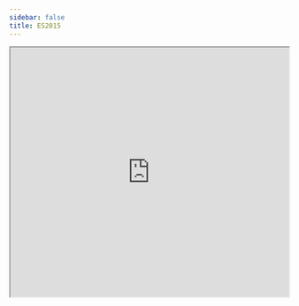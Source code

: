 ```yaml
---
sidebar: false
title: ES2015
---
```


<iframe 
  src="https://kangax.github.io/compat-table/es6/" 
  width="100%"
  height="450"
></iframe>